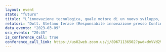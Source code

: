 ```yaml
---
layout: event
stato: "futuro"
titolo: "L’innovazione tecnologica, quale motore di un nuovo sviluppo, inizia dal territorio locale"
relatori: "Dott. Stefano Ierace (Responsabile innovazione presso Confindustria Bergamo)"
data_evento: "2023-03-09"
ora_evento: "20:45"
is_conference_call: true
conference_call_link: https://us02web.zoom.us/j/89671136502?pwd=dmVVd2VvSDVQZGxJa2E0d0VNVmJtdz09
---
```

